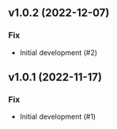## v1.0.2 (2022-12-07)

### Fix

- Initial development (#2)

## v1.0.1 (2022-11-17)

### Fix

- Initial development (#1)
